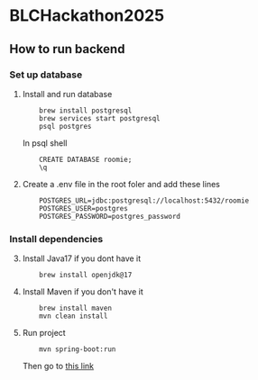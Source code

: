 # BLCHackathon2025

## How to run backend

### Set up database
1) Install and run database 
    ```
        brew install postgresql
        brew services start postgresql
        psql postgres
    ```

    In psql shell
    ```
        CREATE DATABASE roomie;
        \q
    ```

2) Create a .env file in the root foler and add these lines
    ```
        POSTGRES_URL=jdbc:postgresql://localhost:5432/roomie
        POSTGRES_USER=postgres
        POSTGRES_PASSWORD=postgres_password
    ```

### Install dependencies

3) Install Java17 if you dont have it
    ```
        brew install openjdk@17
    ```

4) Install Maven if you don't have it
    ```
        brew install maven
        mvn clean install
    ```

5) Run project
    ```
        mvn spring-boot:run
    ```

    Then go to <a href= "http://localhost:8080">this link</a>